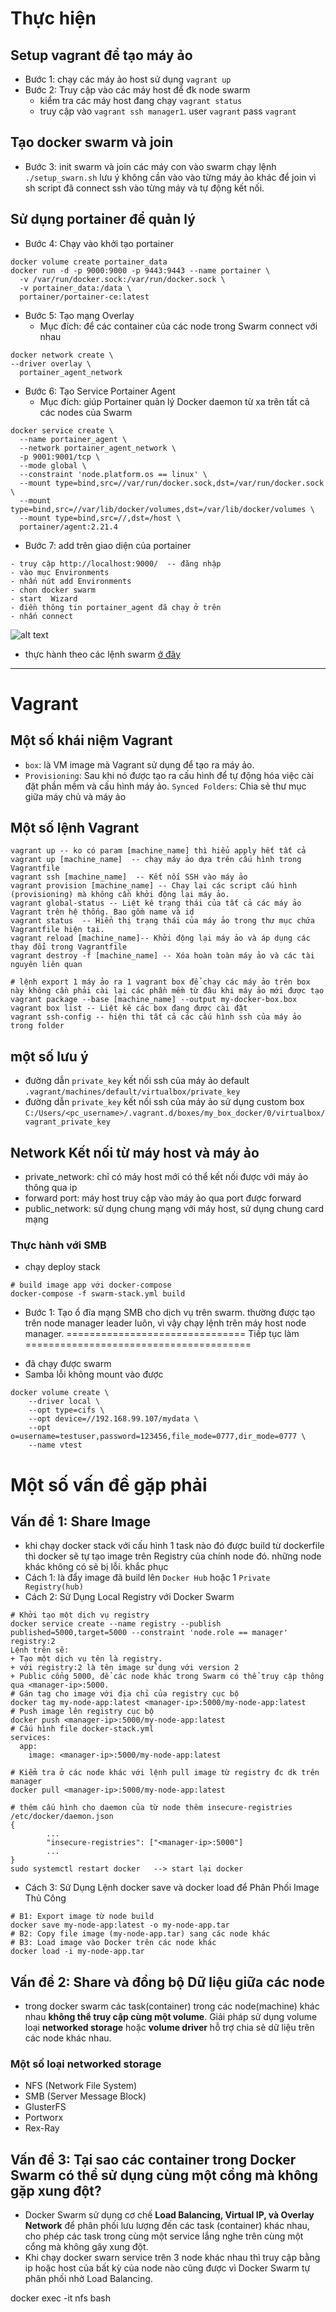 

# Thực hiện
## Setup vagrant để tạo máy ảo
+ Bước 1: chạy các máy ảo host sử dụng `vagrant up`
+ Bước 2: Truy cập vào các máy host để đk node swarm
  - kiểm tra các máy host đang chạy `vagrant status`
  - truy cập vào `vagrant ssh manager1`. user `vagrant` pass `vagrant`
## Tạo docker swarm và join
+ Bước 3: init swarm và join các máy con vào swarm chạy lệnh `./setup_swarn.sh` lưu ý không cần vào vào từng máy ảo khác để join vì sh script đã connect ssh vào từng máy và tự động kết nối.

## Sử dụng portainer để quản lý
+ Bước 4: Chạy vào khởi tạo  portainer
```
docker volume create portainer_data
docker run -d -p 9000:9000 -p 9443:9443 --name portainer \
  -v /var/run/docker.sock:/var/run/docker.sock \
  -v portainer_data:/data \
  portainer/portainer-ce:latest
```
+ Bước 5: Tạo mạng Overlay 
  - Mục đích: để các container của các node trong Swarm connect với nhau
```
docker network create \
--driver overlay \
  portainer_agent_network
```

+ Bước 6: Tạo Service Portainer Agent
  - Mục đích: giúp Portainer quản lý Docker daemon từ xa  trên tất cả các nodes của Swarm
```
docker service create \
  --name portainer_agent \
  --network portainer_agent_network \
  -p 9001:9001/tcp \
  --mode global \
  --constraint 'node.platform.os == linux' \
  --mount type=bind,src=//var/run/docker.sock,dst=/var/run/docker.sock \
  --mount type=bind,src=//var/lib/docker/volumes,dst=/var/lib/docker/volumes \
  --mount type=bind,src=//,dst=/host \
  portainer/agent:2.21.4

```

+ Bước 7: add trên giao diện của portainer
```
- truy cập http://localhost:9000/  -- đăng nhập
- vào mục Environments
- nhấn nút add Environments
- chọn docker swarm
- start  Wizard
- điền thông tin portainer_agent đã chạy ở trên 
- nhấn connect
```
![alt text](image-1.png)

+ thực hành theo các lệnh swarm [ở đây](https://github.com/trantronghien/docker/wiki/Docker-Swarm#th%E1%BB%B1c-h%C3%A0nh-docker-swarm)

___
# Vagrant
## Một số khái niệm Vagrant
+ `box`: là VM image mà Vagrant sử dụng để tạo ra máy ảo.
+ `Provisioning`: Sau khi nó được tạo ra cấu hình để tự động hóa việc cài đặt phần mềm và cấu hình máy ảo.
`Synced Folders`: Chia sẻ thư mục giữa máy chủ và máy ảo

## Một số lệnh Vagrant 
```
vagrant up -- ko có param [machine_name] thì hiểu apply hết tất cả
vagrant up [machine_name]  -- chạy máy ảo dựa trên cấu hình trong Vagrantfile
vagrant ssh [machine_name]  -- Kết nối SSH vào máy ảo
vagrant provision [machine_name] -- Chạy lại các script cấu hình (provisioning) mà không cần khởi động lại máy ảo.
vagrant global-status -- Liệt kê trạng thái của tất cả các máy ảo Vagrant trên hệ thống. Bao gồm name và id 
vagrant status  -- Hiển thị trạng thái của máy ảo trong thư mục chứa Vagrantfile hiện tại.
vagrant reload [machine_name]-- Khởi động lại máy ảo và áp dụng các thay đổi trong Vagrantfile
vagrant destroy -f [machine_name] -- Xóa hoàn toàn máy ảo và các tài nguyên liên quan

# lệnh export 1 máy ảo ra 1 vagrant box để chạy các máy ảo trên box này không cần phải cài lại các phần mềm từ đâu khi máy ảo mới được tạo
vagrant package --base [machine_name] --output my-docker-box.box
vagrant box list -- Liệt kê các box đang được cài đặt
vagrant ssh-config -- hiện thi tất cả các cấu hình ssh của máy ảo trong folder 
```
## một số lưu ý 
+ đường dẫn `private_key` kết nối ssh của máy ảo default `.vagrant/machines/default/virtualbox/private_key`
+ đường dẫn `private_key` kết nối ssh của máy ảo sử dụng custom box `C:/Users/<pc_username>/.vagrant.d/boxes/my_box_docker/0/virtualbox/vagrant_private_key`

##  Network Kết nối từ máy host và máy ảo 
+ private_network: chỉ có máy host mới có thể kết nối được với máy ảo thông qua ip
+ forward port: máy host truy cập vào máy ảo qua port được forward
+ public_network: sử dụng chung mạng với máy host, sử dụng chung card mạng


### Thực hành với SMB
+ chạy deploy stack
```
# build image app với docker-compose
docker-compose -f swarm-stack.yml build
``` 
+ Bước 1: Tạo ổ đĩa mạng SMB cho dịch vụ trên swarm. thường được tạo trên node manager leader luôn, vì vậy chạy lệnh trên máy host node manager.
 =============================== Tiếp tục làm =======================================
 - đã chạy được swarm 
 - Samba lỗi không mount vào được 

```
docker volume create \
    --driver local \
    --opt type=cifs \
    --opt device=//192.168.99.107/mydata \
    --opt o=username=testuser,password=123456,file_mode=0777,dir_mode=0777 \
    --name vtest
```

# Một số vấn đề gặp phải 
## Vấn đề 1: Share Image
+ khi chạy docker stack với cấu hình 1 task nào đó được build từ dockerfile thì docker sẽ tự tạo image trên Registry của chính node đó. những node khác không có sẽ bị lỗi. khắc phục
+ Cách 1: là đẩy image đã build lên `Docker Hub` hoặc 1 `Private Registry(hub)`
+ Cách 2: Sử Dụng Local Registry với Docker Swarm
```
# Khởi tạo một dịch vụ registry
docker service create --name registry --publish published=5000,target=5000 --constraint 'node.role == manager' registry:2
Lệnh trên sẽ:
+ Tạo một dịch vụ tên là registry. 
+ với registry:2 là tên image sử dụng với version 2
+ Public cổng 5000, để các node khác trong Swarm có thể truy cập thông qua <manager-ip>:5000.
# Gán tag cho image với địa chỉ của registry cục bộ
docker tag my-node-app:latest <manager-ip>:5000/my-node-app:latest
# Push image lên registry cục bộ
docker push <manager-ip>:5000/my-node-app:latest
# Cấu hình file docker-stack.yml
services:
  app:
    image: <manager-ip>:5000/my-node-app:latest

# Kiểm tra ở các node khác với lệnh pull image từ registry đc dk trên manager 
docker pull <manager-ip>:5000/my-node-app:latest

# thêm cấu hình cho daemon của từ node thêm insecure-registries
/etc/docker/daemon.json
{
        ...
        "insecure-registries": ["<manager-ip>:5000"]
        ...
}
sudo systemctl restart docker   --> start lại docker
```

+ Cách 3: Sử Dụng Lệnh docker save và docker load để Phân Phối Image Thủ Công
```
# B1: Export image từ node build
docker save my-node-app:latest -o my-node-app.tar
# B2: Copy file image (my-node-app.tar) sang các node khác
# B3: Load image vào Docker trên các node khác
docker load -i my-node-app.tar
```

## Vấn đề 2: Share và đồng bộ Dữ liệu giữa các node
+ trong docker swarm các task(container) trong các node(machine) khác nhau **không thể truy cập cùng một volume**. Giải pháp sử dụng volume loại **networked storage** hoặc **volume driver** hỗ trợ chia sẻ dữ liệu trên các node khác nhau.

### Một số loại networked storage
+ NFS (Network File System)
+ SMB (Server Message Block)
+ GlusterFS
+ Portworx
+ Rex-Ray

## Vấn đề 3: Tại sao các container trong Docker Swarm có thể sử dụng cùng một cổng mà không gặp xung đột?
+ Docker Swarm sử dụng cơ chế **Load Balancing, Virtual IP, và Overlay Network** để phân phối lưu lượng đến các task (container) khác nhau, cho phép các task trong cùng một service lắng nghe trên cùng một cổng mà không gây xung đột.
+ Khi chạy docker swarn service trên 3 node khác nhau thì truy cập bằng ip hoặc host của bất kỳ của node nào cũng được vì Docker Swarm tự phân phối nhờ Load Balancing.


docker exec -it nfs bash